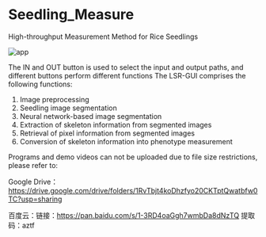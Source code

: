 # Seedling_Measure
High-throughput Measurement Method for Rice Seedlings

![app](https://github.com/no6233470/Seedling_Measure/assets/46369731/b7430ed5-327d-430d-a8cd-3ef5de95c20a)

The IN and OUT button is used to select the input and output paths, and different buttons perform different functions
The LSR-GUI comprises the following functions:
1. Image preprocessing
2. Seedling image segmentation
3. Neural network-based image segmentation
4. Extraction of skeleton information from segmented images
5. Retrieval of pixel information from segmented images
6. Conversion of skeleton information into phenotype measurement

Programs and demo videos can not be uploaded due to file size restrictions, please refer to:

Google Drive：https://drive.google.com/drive/folders/1RvTbjt4koDhzfyo20CKTptQwatbfw0TC?usp=sharing

百度云：链接：https://pan.baidu.com/s/1-3RD4oaGgh7wmbDa8dNzTQ 提取码：aztf

